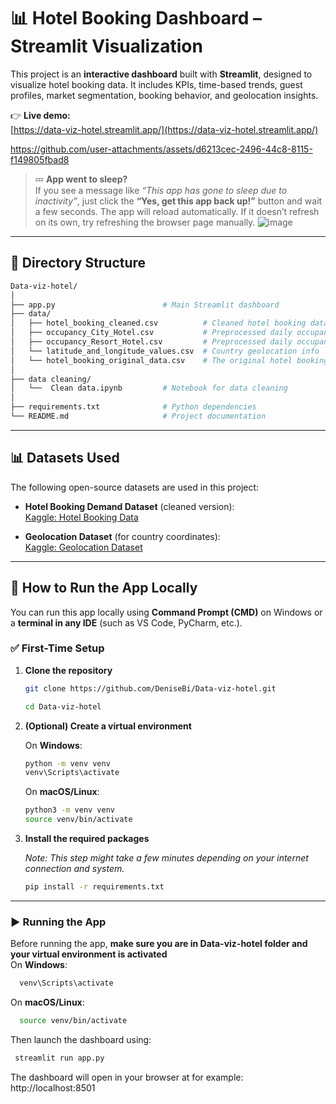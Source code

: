 # 📊 Hotel Booking Dashboard – Streamlit Visualization

This project is an **interactive dashboard** built with **Streamlit**, designed to visualize hotel booking data. It includes KPIs, time-based trends, guest profiles, market segmentation, booking behavior, and geolocation insights.

👉 **Live demo:**  
[https://data-viz-hotel.streamlit.app/](https://data-viz-hotel.streamlit.app/)


https://github.com/user-attachments/assets/d6213cec-2496-44c8-8115-f149805fbad8


> 💤 **App went to sleep?**  
If you see a message like _“This app has gone to sleep due to inactivity”_, just click the **“Yes, get this app back up!”** button and wait a few seconds. The app will reload automatically.
If it doesn’t refresh on its own, try refreshing the browser page manually.
![image](https://github.com/user-attachments/assets/251bc686-50b8-4b55-a180-fc71576e6f2d)

---

## 📁 Directory Structure

```bash
Data-viz-hotel/
│
├── app.py                        # Main Streamlit dashboard
├── data/
│   ├── hotel_booking_cleaned.csv          # Cleaned hotel booking data
│   ├── occupancy_City_Hotel.csv           # Preprocessed daily occupancy data for City Hotel
│   ├── occupancy_Resort_Hotel.csv         # Preprocessed daily occupancy data for Resort Hotel
│   └── latitude_and_longitude_values.csv  # Country geolocation info
│   └── hotel_booking_original_data.csv    # The original hotel booking data
│
├── data cleaning/
│   └──  Clean data.ipynb         # Notebook for data cleaning
│
├── requirements.txt              # Python dependencies
└── README.md                     # Project documentation
```
---

## 📊 Datasets Used

The following open-source datasets are used in this project:

- **Hotel Booking Demand Dataset** (cleaned version):  
  [Kaggle: Hotel Booking Data](https://www.kaggle.com/datasets/mojtaba142/hotel-booking/data)

- **Geolocation Dataset** (for country coordinates):  
  [Kaggle: Geolocation Dataset](https://www.kaggle.com/datasets/liewyousheng/geolocation)

---

## 🚀 How to Run the App Locally

You can run this app locally using **Command Prompt (CMD)** on Windows or a **terminal in any IDE** (such as VS Code, PyCharm, etc.).

### ✅ First-Time Setup
1. **Clone the repository**

    ```bash
    git clone https://github.com/DeniseBi/Data-viz-hotel.git
    ```
    ```bash
    cd Data-viz-hotel
    ```

2. **(Optional) Create a virtual environment**

     On **Windows**:
    ```bash
    python -m venv venv
    venv\Scripts\activate
    ```

    On **macOS/Linux**:
    ```bash
    python3 -m venv venv
    source venv/bin/activate
    ```

3. **Install the required packages**

   *Note: This step might take a few minutes depending on your internet connection and system.*
    ```bash
    pip install -r requirements.txt
    ```

---

### ▶️ Running the App

Before running the app, **make sure you are in Data-viz-hotel folder and your virtual environment is activated**  
 On **Windows**:
  ```bash
    venv\Scripts\activate
  ```

  On **macOS/Linux**:
  ```bash
    source venv/bin/activate
  ```
Then launch the dashboard using:

   ```bash
    streamlit run app.py
   ```

The dashboard will open in your browser at for example:  
http://localhost:8501
